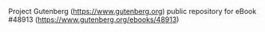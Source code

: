 Project Gutenberg (https://www.gutenberg.org) public repository for eBook #48913 (https://www.gutenberg.org/ebooks/48913)

